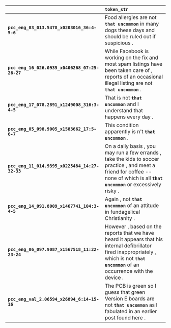 |                                                | `token_str`                                                                                                                                                                              |
|:-----------------------------------------------|:-----------------------------------------------------------------------------------------------------------------------------------------------------------------------------------------|
| **`pcc_eng_03_013.5478_x0203016_36:4-5-6`**    | Food allergies are not __`that uncommon`__ in many dogs these days and should be ruled out if suspicious .                                                                               |
| **`pcc_eng_16_026.0935_x0406268_07:25-26-27`** | While Facebook is working on the fix and most spam listings have been taken care of , reports of an occasional illegal listing are not __`that uncommon`__ .                             |
| **`pcc_eng_17_078.2891_x1249008_316:3-4-5`**   | That is not __`that uncommon`__ and I understand that happens every day .                                                                                                                |
| **`pcc_eng_05_098.9005_x1583662_17:5-6-7`**    | This condition apparently is n't __`that uncommon`__ .                                                                                                                                   |
| **`pcc_eng_11_014.9395_x0225484_14:27-32-33`** | On a daily basis , you may run a few errands , take the kids to soccer practice , and meet a friend for coffee -- none of which is all __`that uncommon`__ or excessively risky .        |
| **`pcc_eng_14_091.8009_x1467741_104:3-4-5`**   | Again , not __`that uncommon`__ of an attitude in fundagelical Christianity .                                                                                                            |
| **`pcc_eng_06_097.9087_x1567518_11:22-23-24`** | However , based on the reports that we have heard it appears that his internal defibrillator fired inappropriately , which is not __`that uncommon`__ of an occurrence with the device . |
| **`pcc_eng_val_2.06594_x26894_6:14-15-16`**    | The PCB is green so I guess that green Version E boards are not __`that uncommon`__ as I fabulated in an earlier post found here .                                                       |
